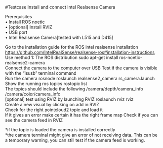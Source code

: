 #Testcase Install and connect Intel Realsense Camera

Prerequisites  
•	Install ROS noetic  
•	[optional] Install RVIZ  
•	USB port  
•	Intel Realsense Camera[tested with L515 and D415]  
  
Go to the installation guide for the ROS intel realsense installation	https://github.com/IntelRealSense/realsense-ros#installation-instructions  
Use method 1: The ROS distribution	sudo apt-get install ros-noetic-realsense2-camera  
Connect the camera to the computer over USB	Test if the camera is visible with the “lsusb” terminal command  
Run the camera rosnode 	roslaunch realsense2_camera rs_camera.launch  
Show the running ros topics	rostopic list  
The topics should include the following	/camera/depth/camera_info  
/camera/color/camera_info  
[optional] test using RVIZ by launching RVIZ	roslaunch rviz rviz  
Create a new visual by clicking on add in RVIZ  
Check for the right pointcloud2 topic and load it  
If it gives an error make certain it has the right frame map	Check if you can see the camera feed in RVIZ  
  
*if the topic is loaded the camera is installed correctly  
*the camera terminal might give an error of not receiving data. This can be a temporary warning, you can still test if the camera feed is working.  
